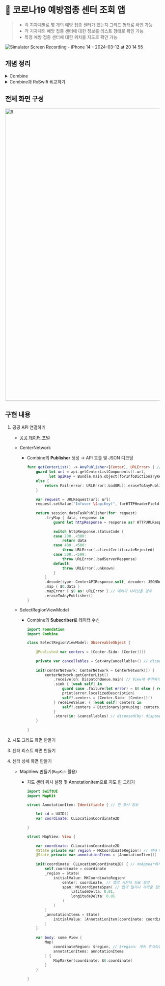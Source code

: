# 🏥 코로나19 예방접종 센터 조회 앱

> - 각 지자체별로 몇 개의 예방 접종 센터가 있는지 그리드 형태로 확인 가능
> - 각 지자체의 예방 접종 센터에 대한 정보를 리스트 형태로 확인 가능
> - 특정 예방 접종 센터에 대한 위치를 지도로 확인 가능

![Simulator Screen Recording - iPhone 14 - 2024-03-12 at 20 14 55](https://github.com/mijisuh/fastcampus-ios/assets/57468832/8457a07b-553a-4bc9-9259-1386fa7891d3)

## 개념 정리

<details>
<summary>Combine</summary>

## Combine

> A unified declarative API for processing values over time.
> 

> **Customize handling(커스터마이징)**
of **asynchronous events (비동기 이벤트 처리를)**
by **combining event-processing operators(이벤트 처리 연산자를 결합해서)**
> 

> Combine declares
publishers **to expose values that can change over time**, and
subcribers **to receive those values from the publisher**
> 

> By adopting Combine, you’ll **make your code easier to read and maintain**,
by **centralizing** your event-processing code
and **eliminating** troublesome techniques like **nested closures and convention-based callbacks**.
> 
- 기존 써드파티 프레임워크인 RxSwift를 **애플의 자체 프레임워크인 Combine으로 전환**해서 사용할 수 있음
- **SwiftUI와 함께 사용할 때 시너지가 좋음**
- Combine을 만든 이유?
    - Cocoa SDK 내에는 수많은 비동기적인 인터페이스가 있음(closure나 completion handler를 갖는 API)
        - IBTarget/IBAction
        - Notification Center
        - URLSession
        - KVO
        - Ad-hoc callbacks
    - 이들의 사용성을 높이기 위해 모두 새로운 기능을 대체하기보다 공통점을 관통하는 개념을 만드는게 효율적
    - **시간이 지남에 따라 발생하는 값을 처리하기 위한 통합된 선언적 API**
- Combine의 핵심 요소
    - **Publishers**
        - 어떤한 값을 방출
    - **Subscribers**
        - 값 방출을 관찰하고 있다가 수신
    - **Operators**
        - 둘 사이에서 여러가지 액션 수행
- Combine vs RxSwift
    
    <img width="991" alt="1" src="https://github.com/mijisuh/fastcampus-ios/assets/57468832/5c08598e-b32e-4573-a122-f282bcafddd8">
    
    <img width="991" alt="2" src="https://github.com/mijisuh/fastcampus-ios/assets/57468832/e73f0d6a-3528-4de1-a5d5-07e79f0eec71">
    
    <img width="806" alt="3" src="https://github.com/mijisuh/fastcampus-ios/assets/57468832/4718ee60-1dee-43c4-869f-b820e3cf7b5d">
    
    <img width="806" alt="4" src="https://github.com/mijisuh/fastcampus-ios/assets/57468832/323ac39e-73db-4b6a-85da-1f99215da095">
    
    - 외부 라이브러리를 사용하지 않기 때문에 앱 용량 차이가 많이 남
    
    <img width="806" alt="5" src="https://github.com/mijisuh/fastcampus-ios/assets/57468832/0eafbf29-b1bc-4b44-ac8f-7fab941d35d1">
    
    - 동일한 연산을 했을 때 Combine의 alloc 수가 RxSwift의 1/4
</details>

<details>
<summary>Combine과 RxSwift 비교하기</summary>

## Publisher vs Observable

| Combine | RxSwift |
| --- | --- |
| AnyPublisher | Observable |
| `Publisher` 라는 protocol을 따르는 struct | class |
| 값 타입 | 참조 타입 |
| `associatetype Output` (Data 타입)<br>`associatetype Failure: Error` (Error 타입) | `class Observable<Element>` (Data 타입)<br>(Result 타입을 주입하면 Publisher와 비슷하게 구현 가능) |
| → `AnyPublisher<String, Error>`<br>→ `AnyPublisher<String, Never>` | → `Observable<Result<String, Error>>`<br>→ `Observable<String>` |

## Operators, RxSwift Only

- 대부분의 operator들이 공통되어 있음
    - RxSwift Only
        
        <img width="792" alt="6" src="https://github.com/mijisuh/fastcampus-ios/assets/57468832/584a87d5-a0ac-4512-8433-4c1a1349d1fe">
        
    - Combine Only
        
        <img width="792" alt="7" src="https://github.com/mijisuh/fastcampus-ios/assets/57468832/a1839f3b-df5a-4078-93d9-40266448274e">
        
        - try~: 에러를 보다 쉽게 핸들링할 수 있게 도와주는 operator

- Combining Operator
    - **묶을 수 있는 시퀀스의 개수에 따라서** 다른 이름을 가짐
    - RxSwift의 merge
        - Merge, Merge3, Merge4, Merge5, Merge6, Merge7, Merge8, MergeMany
    - RxSwift의 combineLatest
        - CombineLatest, CombineLatest3, CombineLatest4
    - RxSwift의 zip
        - Zip, Zip3, Zip4

## Subject

| Combine | RxSwift |
| --- | --- |
| Publisher + Subscriber | Observable + Observer |
| PassthroughSubject | PublishSubject |
| X | ReplaySubject |
| CurrentValueSubject | BehaviorSubject |

- PassthroughSubject
    - PublishSubject와 마찬가지로 초기값을 가지지 않음
        
        ```swift
        class PassthroughSubject<Output, Failure> {
        	public init()
        }
        ```
        
        ```swift
        class PublishSubject<Element> {
        	override init() { }
        }
        ```
        
- CurrentValueSubject
    - BehaviorSubject와 마찬가지로 초기 값을 가짐
        
        ```swift
        class CurrentValueSubject<Output, Failure> {
        	public init(_ value: Output)
        }
        ```
        
        ```swift
        class BehaviorSubject<Element> {
        	init(value: Element) { }
        }
        ```
        

## Cancellable vs Disposable

- Combine은 DisposeBag이 없어서 비슷하게 만들어주려면 Set 활용
    
    ```swift
    let cancellables = Set<Cancellable>() // let disposeBag = DisposeBag()
    
    Just(1)
    	.sink {
    		printt($0)
    	}
    	.store(in: &cancellables) // .disposed(by: disposeBag)
    ```
    

## Thread Handling

- RxSwift에서 observeOn과 subscribeOn이 동작하는 방식을 표현
    
    <img width="792" alt="8" src="https://github.com/mijisuh/fastcampus-ios/assets/57468832/ac8dbdc9-2c5c-456d-95f0-9a8d1d4438ad">
    
    - observeOn은 해당 코드 다음부터(아래 시퀀스)부터 작동
    - subscribeOn은 위치에 구애받지 않고(업 스트림, 다운 스트림) 전체적인 Observable의 쓰레드를 변화시킴
- **Combine에서의 subscribeOn은 업 스트림에서만 작동**
    
    ```swift
    Just(1)
    	.subcribe(on: DispatchQueue.main) // map 아래에 위치하면 동작 X
    	.map {
    		implements()
    	}
    	.sink { ... }
    ```
</details>

## 전체 화면 구성

<img width="947" alt="9" src="https://github.com/mijisuh/fastcampus-ios/assets/57468832/1e18e3f2-9d35-4aef-985e-73cd835790e4">

## 구현 내용
1. 공공 API 연결하기
    - [공공 데이터 포털](https://www.data.go.kr/data/15077586/openapi.do)
    - CenterNetwork
        - Combine의 **Publisher** 생성 → API 호출 및 JSON 디코딩
            
            ```swift
            func getCenterList() -> AnyPublisher<[Center], URLError> { // Error를 기본적으로 갖게 함
                guard let url = api.getCenterListComponents().url,
                      let apiKey = Bundle.main.object(forInfoDictionaryKey: "API_KEY") as? String
                else {
                    return Fail(error: URLError(.badURL)).eraseToAnyPublisher()
                }
                
                var request = URLRequest(url: url)
                request.setValue("Infuser \(apiKey)", forHTTPHeaderField: "Authorization")
                
                return session.dataTaskPublisher(for: request)
                    .tryMap { data, response in
                        guard let httpResponse = response as? HTTPURLResponse else { throw URLError(.unknown) }
                        
                        switch httpResponse.statusCode {
                        case 200..<300:
                            return data
                        case 400..<500:
                            throw URLError(.clientCertificateRejected)
                        case 500..<599:
                            throw URLError(.badServerResponse)
                        default:
                            throw URLError(.unknown)
                        }
                    }
                    .decode(type: CenterAPIResponse.self, decoder: JSONDecoder())
                    .map { $0.data }
                    .mapError { $0 as! URLError } // 에러가 나타났을 경우
                    .eraseToAnyPublisher()
            }
            ```
            
    - SelectRegionViewModel
        - Combine의 **Subscriber**로 데이터 수신
            
            ```swift
            import Foundation
            import Combine
            
            class SelectRegionViewModel: ObservableObject {
                
                @Published var centers = [Center.Sido: [Center]]()
                
                private var cancellables = Set<AnyCancellable>() // disposeBag
                
                init(centerNetwork: CenterNetwork = CenterNetwork()) {
                    centerNetwork.getCenterList()
                        .receive(on: DispatchQueue.main) // View에 뿌려져야 하므로
                        .sink { [weak self] in
                            guard case .failure(let error) = $0 else { return }
                            print(error.localizedDescription)
                            self?.centers = [Center.Sido: [Center]]()
                        } receiveValue: { [weak self] centers in
                            self?.centers = Dictionary(grouping: centers, by: { $0.sido }) // sido를 key로 하는 딕셔너리 생성
                        }
                        .store(in: &cancellables) // disposed(by: disposeBag)
                }
                
            }
            ```
            
2. 시도 그리드 화면 만들기
3. 센터 리스트 화면 만들기
4. 센터 상세 화면 만들기
    - MapView 만들기(`MapKit` 활용)
        - 지도 센터 위치 설정 및 AnnotationItem으로 지도 핀 그리기
            
            ```swift
            import SwiftUI
            import MapKit
            
            struct AnnotationItem: Identifiable { // 핀 표시 정보
                
                let id = UUID()
                var coordinate: CLLocationCoordinate2D
                
            }
            
            struct MapView: View {
                
                var coordinate: CLLocationCoordinate2D
                @State private var region = MKCoordinateRegion() // 현재 View 내에서만 변화
                @State private var annotationItems = [AnnotationItem]()
                
                init(coordinate: CLLocationCoordinate2D) { // onAppear에서 수행 시 좌표값이 초기화되기 전에 Map이 먼저 그려짐
                    self.coordinate = coordinate
                    _region = State(
                        initialValue: MKCoordinateRegion(
                            center: coordinate, // 맵의 가운데 좌표 설정
                            span: MKCoordinateSpan( // 맵의 멀거나 가까운 정도(1에 가까울수록 넓은 범위의 맵을 보여줌)
                                latitudeDelta: 0.01,
                                longitudeDelta: 0.01
                            )
                        )
                    )
                    _annotationItems = State(
                        initialValue: [AnnotationItem(coordinate: coordinate)]
                    )
                }
                
                var body: some View {
                    Map(
                        coordinateRegion: $region, // $region: 계속 주시하겠다는 것을 표현
                        annotationItems: annotationItems
                    ) {
                        MapMarker(coordinate: $0.coordinate)
                    }
                }
                
            }
            ```

